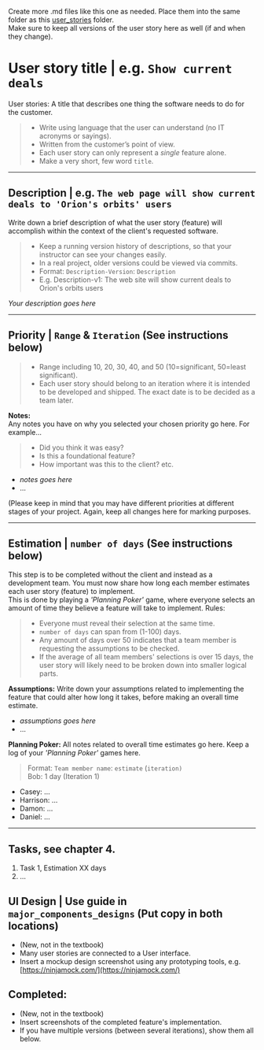 Create more .md files like this one as needed. Place them into the same folder as this [user_stories](./) folder. <br> 
Make sure to keep all versions of the user story here as well (if and when they change).

# User story title | e.g. `Show current deals`
User stories: A title that describes one thing the software needs to do for the customer.
> - Write using language that the user can understand (no IT acronyms or sayings).
> - Written from the customer’s point of view.
> - Each user story can only represent a *single* feature alone.
> - Make a very short, few word `title`.

---

## Description | e.g. `The web page will show current deals to 'Orion's orbits' users`
Write down a brief description of what the user story (feature) will accomplish within the context of the client's requested software.
> - Keep a running version history of descriptions, so that your instructor can see your changes easily. 
> - In a real project, older versions could be viewed via commits.
> - Format: `Description-Version`: `Description`
> - E.g. Description-v1: The web site will show current deals to Orion's orbits users

*Your description goes here*

---

## Priority | `Range` & `Iteration` (See instructions below)
> - Range including 10, 20, 30, 40, and 50 (10=significant, 50=least significant).
> - Each user story should belong to an iteration where it is intended to be developed and shipped. The exact date is to be decided as a team later.

**Notes:** <br>
Any notes you have on why you selected your chosen priority go here. For example...
> - Did you think it was easy?
> - Is this a foundational feature?
> - How important was this to the client? etc.
- *notes goes here*
- ...
 
(Please keep in mind that you may have different priorities at different stages of your project. Again, keep all changes here for marking purposes.

---

## Estimation | `number of days` (See instructions below)
This step is to be completed without the client and instead as a development team. You must now share how long each member estimates each user story (feature) to implement. <br>
This is done by playing a *'Planning Poker'* game, where everyone selects an amount of time they believe a feature will take to implement. Rules:
> - Everyone must reveal their selection at the same time.
> - `number of days` can span from (1-100) days.
> - Any amount of days over 50 indicates that a team member is requesting the assumptions to be checked.
> - If the average of all team members' selections is over 15 days, the user story will likely need to be broken down into smaller logical parts.

**Assumptions:**
Write down your assumptions related to implementing the feature that could alter how long it takes, before making an overall time estimate.
- *assumptions goes here*
- ...

**Planning Poker:**
All notes related to overall time estimates go here. Keep a log of your *'Planning Poker'* games here.
> Format: `Team member name`: `estimate` (`iteration)` <br>
> Bob: 1 day (Iteration 1)
* Casey: ...
* Harrison: ...
* Damon: ...
* Daniel: ...

--------------------------

## Tasks, see chapter 4.

1. Task 1, Estimation XX days
2. ...

## UI Design | Use guide in `major_components_designs` (Put copy in both locations)
* (New, not in the textbook) 
* Many user stories are connected to a User interface.
* Insert a mockup design screenshot using any prototyping tools, e.g. [https://ninjamock.com/](https://ninjamock.com/)

## Completed:
* (New, not in the textbook) 
* Insert screenshots of the completed feature's implementation. 
* If you have multiple versions (between several iterations), show them all below.

